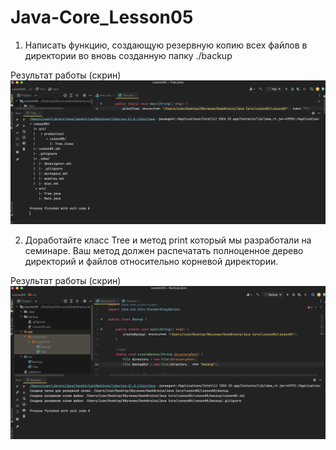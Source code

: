 # Java-Core_Lesson05

1. Написать функцию, создающую резервную копию всех файлов в директории во вновь созданную папку ./backup
   
Результат работы (скрин)
![Image alt](https://github.com/IwanBelenko/Java-Core_Lesson05/blob/main/pictures/Снимок%20экрана%202023-12-14%20в%2014.35.41.png)


2. Доработайте класс Tree и метод print который мы разработали на семинаре. Ваш метод должен распечатать полноценное дерево директорий и файлов относительно корневой директории.

Результат работы (скрин)
![Image alt](https://github.com/IwanBelenko/Java-Core_Lesson05/blob/main/pictures/Снимок%20экрана%202023-12-14%20в%2014.41.05.png)
